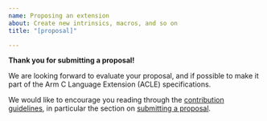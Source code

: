 ```yaml
---
name: Proposing an extension
about: Create new intrinsics, macros, and so on
title: "[proposal]"

---
```


<!-- SPDX-FileCopyrightText: Copyright 2021 Arm Limited and/or its affiliates <open-source-office@arm.com> -->
<!-- SPDX-License-Identifier: Apache-2.0 -->

**Thank you for submitting a proposal!**

We are looking forward to evaluate your proposal, and if possible to
make it part of the Arm C Language Extension (ACLE) specifications.

We would like to encourage you reading through the [contribution
guidelines](../../CONTRIBUTING.md), in particular the section on [submitting
a proposal](../../CONTRIBUTING.md#proposals-for-new-content).

